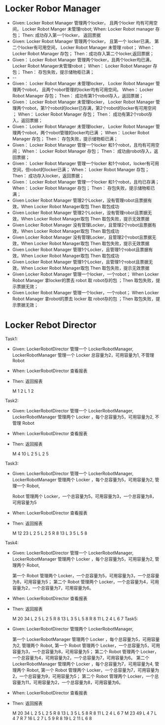 # Locker Robor Manager

* Given:  Locker Robot Manager 管理两个locker， 且两个locker 均有可用空间， Locker Robot Manger 未管理robot; When: Locker Robot manager 存包； Then: 成功存入第一个locker， 返回票据
* Given: Locker Robot Manager 管理两个locker， 且第一个 locker已满， 第二个locker有可用空间， Locker Robot Manager 未管理 robot； When： Locker Robot Manager 存包； Then：成功存入第二个locker,返回票据；
* Given： Locker Robot Manager 管理两个locker，且两个locker均已满，Locker Robot Manager未管理robot； When： Locker Robot Manager 存包； Then： 存包失败，提示储物柜已满；
* --
* Given： Locker Robot Manager 未管理locker， Locker Robot Manager 管理两个robot， 且两个robot管理的locker均有可用空间。 When： Locker Robot Manager 存包； Then： 成功有第1个robot存入，返回票据；
* Given： Locker Robot Manager 未管理locker， Locker Robot Manager 管理两个robot，第1个robot的locker已存满，第2个robot的locker有可用空间 ； When： Locker Robot Manager 存包； Then： 成功有第2个robot存入，返回票据；
* Given： Locker Robot Manager 未管理locker， Locker Robot Manager 管理两个robot，两个robot管理的locker均已满 ； When： Locker Robot Manager 存包； Then： 存包失败，提示储物柜已满；
* Given： Locker Robot Manager 管理一个locker 和1个robot，且均有可用空间； When： Locker Robot Manager 存包； Then： 成功由robot存入，返回票据；
* Given： Locker Robot Manager 管理一个locker 和1个robot，locker有可用空间，但robot的locker已满； When： Locker Robot Manager 存包； Then： 成功存入locker，返回票据；
* Given： Locker Robot Manager 管理一个locker 和1个robot，且均已存满； When： Locker Robot Manager 存包； Then： 存包失败，提示储物柜已满；
* Given Locker Robot Manager 管理2个Locker，没有管理robot且票据有效，When Locker Robot Manager取包 Then 取包成功
* Given Locker Robot Manager 管理2个Locker，没有管理robot且票据无效，When Locker Robot Manager取包 Then 取包失败，提示无效票据
* Given Locker Robot Manager 没有管理Locker，且管理2个robot且票据有效，When Locker Robot Manager取包 Then 取包成功
* Given Locker Robot Manager 没有管理Locker，且管理2个robot且票据无效，When Locker Robot Manager取包 Then 取包失败，提示无效票据
* Given Locker Robot Manager 管理1个Locker，且管理1个robot且票据有效，When Locker Robot Manager取包 Then 取包成功
* Given Locker Robot Manager 管理1个Locker，且管理1个robot且票据无效，When Locker Robot Manager取包 Then 取包失败，提示无效票据
* Given Locker Robot Manager 管理一个locker，一个robot； When Locker Robot Manager 拿locker的票去 robot 取 robot存的包 ；Then 取包失败，提示票据无效；
* Given Locker Robot Manager 管理一个locker，一个robot； When Locker Robot Manager 拿robot的票去 locker 取 robot存的包 ；Then 取包失败，提示票据无效；

# Locker Rebot Director 
Task1:
- Given: LockerRobotDirector 管理一个 LockerRobotManager, LockerRobotManager 管理一个 Locker 总容量为2，可用容量为1, 不管理 Robot
- When: LockerRobotDirector 查看报表
- Then: 返回报表


    M 1 2
        L 1 2

Task2:
- Given: LockerRobotDirector 管理一个 LockerRobotManager, LockerRobotManager 管理两个 Locker ，每个总容量为5，可用容量为2, 不管理 Robot
- When: LockerRobotDirector 查看报表
- Then: 返回报表  


    M 4 10
        L 2 5
        L 2 5

Task3:
- Given: LockerRobotDirector 管理一个 LockerRobotManager, LockerRobotManager 管理两个 Locker ，每个总容量为5，可用容量为2, 管理一个 Robot,


    Robot 管理两个 Locker，一个总容量为5，可用容量为3，一个总容量为8，可用容量为5
- When: LockerRobotDirector 查看报表
- Then: 返回报表  


    M 12 23
            L 2 5
            L 2 5
            R 8 13
                L 3 5
                L 5 8

Task4:
- Given: LockerRobotDirector 管理一个 LockerRobotManager, LockerRobotManager 管理两个 Locker ，每个总容量为5，可用容量为2, 管理两个 Robot,


    第一个 Robot 管理两个 Locker，一个总容量为5，可用容量为3，一个总容量为8，可用容量为5；
    第二个 Robot 管理两个 Locker，一个总容量为4，可用容量为2，一个总容量为7，可用容量为6。
- When: LockerRobotDirector 查看报表
- Then: 返回报表  


    M 20 34
        L 2 5
        L 2 5
        R 8 13
            L 3 5
            L 5 8
        R 8 11
            L 2 4
            L 6 7
Task5:
- Given: LockerRobotDirector 管理两个 LockerRobotManager,


    第一个 LockerRobotManager 管理两个 Locker ，每个总容量为5，可用容量为2, 管理两个 Robot,
        第一个 Robot 管理两个 Locker，一个总容量为5，可用容量为3，一个总容量为8，可用容量为5；
        第二个 Robot 管理两个 Locker，一个总容量为4，可用容量为2，一个总容量为7，可用容量为6。
    第二个 LockerRobotManager 管理两个 Locker ，每个总容量为7，可用容量为4, 管理两个 Robot,
        第一个 Robot 管理两个 Locker，一个总容量为7，可用容量为2，一个总容量为9，可用容量为5；
        第二个 Robot 管理两个 Locker，一个总容量为11，可用容量为2，一个总容量为8，可用容量为6。

- When: LockerRobotDirector 查看报表
- Then: 返回报表  


    M 20 34
        L 2 5
        L 2 5
        R 8 13
            L 3 5
            L 5 8
        R 8 11
            L 2 4
            L 6 7
    M 23 49
        L 4 7
        L 4 7
        R 7 16
            L 2 7
            L 5 9
        R 8 19
            L 2 11
            L 6 8
